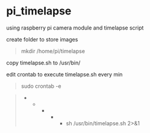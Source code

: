 # pi_timelapse
using raspberry pi camera module and timelapse script

create folder to store images
>mkdir /home/pi/timelapse

copy timelapse.sh to /usr/bin/

edit crontab to execute timelapse.sh every min
>sudo crontab -e

>* * * * * sh /usr/bin/timelapse.sh 2>&1

